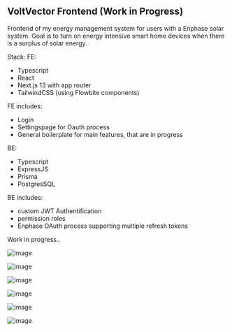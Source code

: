 ## VoltVector Frontend (Work in Progress)

Frontend of my energy management system for users with a Enphase solar system.
Goal is to turn on energy intensive smart home devices when there is a surplus of solar energy.

Stack:
FE: 
- Typescript
- React
- Next.js 13 with app router
- TailwindCSS (using Flowbite components)

FE includes:
- Login
- Settingspage for Oauth process
- General boilerplate for main features, that are in progress

BE: 
- Typescript
- ExpressJS
- Prisma
- PostgresSQL

BE includes:
- custom JWT Authentification
- permission roles
- Enphase OAuth process supporting multiple refresh tokens

Work in progress..

![image](https://github.com/pb-coding/voltvector-fe/assets/71174645/fcf9edbe-8cd0-4ff2-b2c0-3775488bb142)

![image](https://github.com/pb-coding/voltvector-fe/assets/71174645/8fae1283-0bc2-4227-87d4-637bbe62d2d7)

![image](https://github.com/pb-coding/voltvector-fe/assets/71174645/3b1c45dd-687a-4ffe-ac0e-53e54b82fd19)

![image](https://github.com/pb-coding/voltvector-fe/assets/71174645/fe63c177-d818-49b0-9621-ad089195e6db)

![image](https://github.com/pb-coding/voltvector-fe/assets/71174645/009ad379-00a8-440b-b337-146f03267bfc)

![image](https://github.com/pb-coding/voltvector-fe/assets/71174645/043e1b3b-fec6-4d8b-bca7-e15ca9e111e0)
